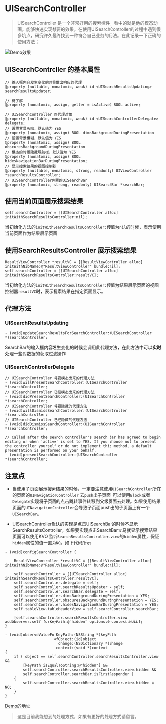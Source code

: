 # UISearchController

> UISearchController 是一个非常好用的搜索控件，看中的就是他的模态动画。能够快速实现想要的效果。在使用UISearchController的过程中遇到很多坑点，研究许久最终找到一种符合自己业务的用法。在此记录一下正确的使用方法；


![Demo效果](http://upload-images.jianshu.io/upload_images/1368996-ab1fbb8d1417da4b.jpg?imageMogr2/auto-orient/strip)


## UISearchController 的基本属性

```objc
// 输入框内容发生变化的时候做出响应的代理
@property (nullable, nonatomic, weak) id <UISearchResultsUpdating> searchResultsUpdater;

// 待了解
@property (nonatomic, assign, getter = isActive) BOOL active;

// UISearchController 的代理对象
@property (nullable, nonatomic, weak) id <UISearchControllerDelegate> delegate;
// 设置背景灰暗，默认值为 YES
@property (nonatomic, assign) BOOL dimsBackgroundDuringPresentation 
// 设置背景模糊，默认值为 YES
@property (nonatomic, assign) BOOL obscuresBackgroundDuringPresentation 
// 模态的时候隐藏导航栏，默认值为 YES
@property (nonatomic, assign) BOOL hidesNavigationBarDuringPresentation;
// 显示搜索结果的视图控制器
@property (nullable, nonatomic, strong, readonly) UIViewController *searchResultsController;
// UISearchController内置的UISearchBar
@property (nonatomic, strong, readonly) UISearchBar *searchBar;
```

## 使用当前页面展示搜索结果

```objc
self.searchController = [[UISearchController alloc] initWithSearchResultsController:nil];
```
当初始化方法的`initWithSearchResultsController:`传值为`nil`的时候，表示使用当前页面作为结果展示页面

## 使用SearchResultsController 展示搜索结果

```objc
ResultViewController *resultVC = [[ResultViewController alloc] initWithNibName:@"ResultViewController" bundle:nil];
self.searchController = [[UISearchController alloc] initWithSearchResultsController:resultVC];
```

当初始化方法的`initWithSearchResultsController:`传值为结果展示页面的视图控制器`resultVC`时，表示搜索结果在指定页面显示。

## 代理方法

### UISearchResultsUpdating

```objc
- (void)updateSearchResultsForSearchController:(UISearchController *)searchController;
```
SearchBar的输入框内容发生变化的时候会调用此代理方法，在此方法中可以**实时**处理一些对数据的获取过滤操作

### UISearchControllerDelegate

```objc
// UISearchController 将要模态出来的代理方法
- (void)willPresentSearchController:(UISearchController *)searchController;
// UISearchController 已经模态出来的代理方法
- (void)didPresentSearchController:(UISearchController *)searchController;
// UISearchController 将要隐藏的代理方法
- (void)willDismissSearchController:(UISearchController *)searchController;
// UISearchController 已经隐藏的代理方法
- (void)didDismissSearchController:(UISearchController *)searchController;

// Called after the search controller's search bar has agreed to begin editing or when 'active' is set to YES. If you choose not to present the controller yourself or do not implement this method, a default presentation is performed on your behalf.
- (void)presentSearchController:(UISearchController *)searchController;
```

## 注意点

* 当使用子页面展示搜索结果的时候，一定要注意使用`UISearchController`所在的页面的`UINavigationController` 去`push`出子页面. 可以使用`Block`或者`Delegate`实现将子页面的点击跳转事件转移到父级页面去处理。如果使用结果页面的`UINavigationController`会导致子页面push出的子页面上有一个`UISearchBar`。


* UISearchController默认的实现是点击UISearchBar的时候不显示SearchResultsController，如果要实现点击SearchBar立马就显示搜索结果页面可以使用KVO 监听`SearchResultsController.view`的`hidden`属性，保证`hidden`属性的值一直为`NO`。如下代码所示

```objc
- (void)configSearchController {
    
    ResultViewController *resultVC = [[ResultViewController alloc] initWithNibName:@"ResultViewController" bundle:nil];
    
    self.searchController = [[UISearchController alloc] initWithSearchResultsController:resultVC];
    self.searchController.delegate = self;
    self.searchController.searchResultsUpdater = self;
    self.searchController.searchBar.delegate = self;
    self.searchController.dimsBackgroundDuringPresentation = YES;
    self.searchController.obscuresBackgroundDuringPresentation = YES;
    self.searchController.hidesNavigationBarDuringPresentation = YES;
    self.tableView.tableHeaderView = self.searchController.searchBar;
    
    [self.searchController.searchResultsController.view addObserver:self forKeyPath:@"hidden" options:0 context:NULL];
}

- (void)observeValueForKeyPath:(NSString *)keyPath
                      ofObject:(id)object
                        change:(NSDictionary *)change
                       context:(void *)context
{
    if ( object == self.searchController.searchResultsController.view &&
        [keyPath isEqualToString:@"hidden"] &&
        self.searchController.searchResultsController.view.hidden &&
        self.searchController.searchBar.isFirstResponder )
    {
        self.searchController.searchResultsController.view.hidden = NO;
    }
}

```
[Demo的地址](https://github.com/yubin-X/UISearchControllerDemo)


>  这是目前我能想到的处理方式，如果有更好的处理方式请留言。


